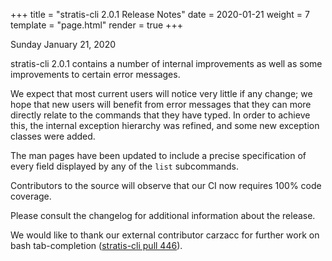 +++
title = "stratis-cli 2.0.1 Release Notes"
date = 2020-01-21
weight = 7
template = "page.html"
render = true
+++

Sunday January 21, 2020

stratis-cli 2.0.1 contains a number of internal improvements as well as
some improvements to certain error messages.

We expect that most current users will notice very little if any change;
we hope that new users will benefit from error messages that they can
more directly relate to the commands that they have typed. In order to
achieve this, the internal exception hierarchy was refined, and some new
exception classes were added.

The man pages have been updated to include a precise specification of every
field displayed by any of the `list` subcommands.

Contributors to the source will observe that our CI now requires 100% code
coverage.

<!-- more -->

Please consult the changelog for additional information about the release.

We would like to thank our external contributor carzacc for further work
on bash tab-completion ([stratis-cli pull 446]).

[stratis-cli pull 446]: https://github.com/stratis-storage/stratis-cli/pull/446
